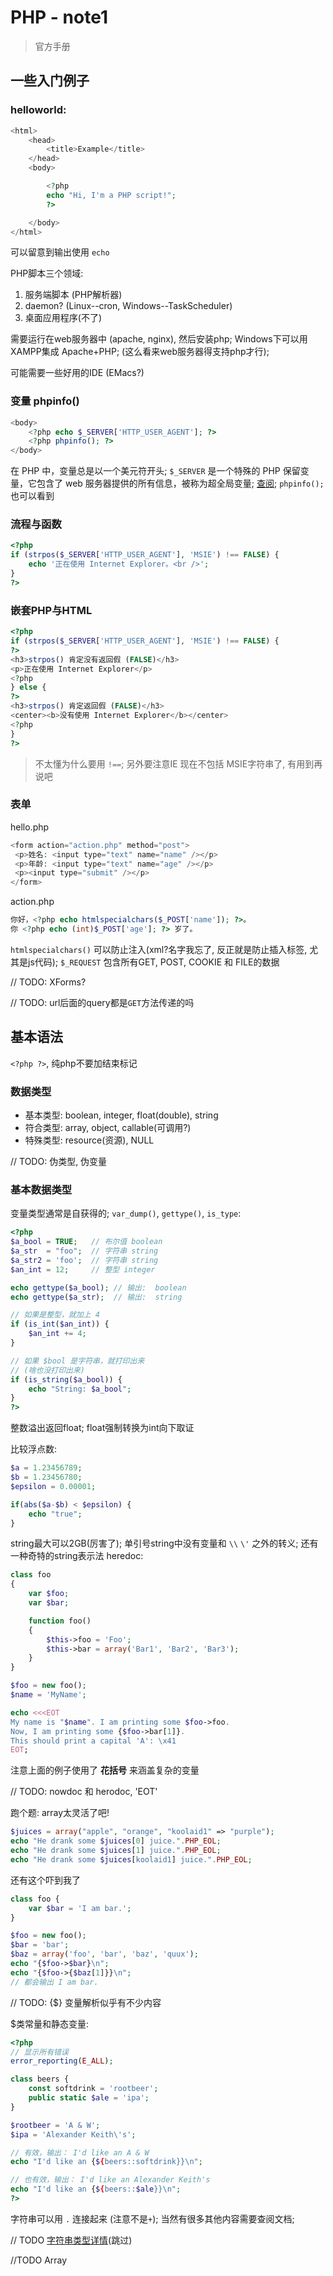 # PHP - note1

> 官方手册

## 一些入门例子

### **helloworld**:
```php
<html>
    <head>
        <title>Example</title>
    </head>
    <body>

        <?php
        echo "Hi, I'm a PHP script!";
        ?>

    </body>
</html>
```

可以留意到输出使用 `echo`

PHP脚本三个领域:
1. 服务端脚本 (PHP解析器)
2. daemon? (Linux--cron, Windows--TaskScheduler)
3. 桌面应用程序(不了)

需要运行在web服务器中 (apache, nginx), 然后安装php; Windows下可以用 XAMPP集成 Apache+PHP; (这么看来web服务器得支持php才行); 

可能需要一些好用的IDE (EMacs?)

### **变量 phpinfo()**

```php
<body>
    <?php echo $_SERVER['HTTP_USER_AGENT']; ?>
    <?php phpinfo(); ?>
</body>
```

在 PHP 中，变量总是以一个美元符开头; `$_SERVER` 是一个特殊的 PHP 保留变量，它包含了 web 服务器提供的所有信息，被称为超全局变量; [查阅](https://www.php.net/manual/zh/reserved.variables.server.php); `phpinfo();`也可以看到

### **流程与函数**

```php
<?php
if (strpos($_SERVER['HTTP_USER_AGENT'], 'MSIE') !== FALSE) {
    echo '正在使用 Internet Explorer。<br />';
}
?>
```

### **嵌套PHP与HTML**

```php
<?php
if (strpos($_SERVER['HTTP_USER_AGENT'], 'MSIE') !== FALSE) {
?>
<h3>strpos() 肯定没有返回假 (FALSE)</h3>
<p>正在使用 Internet Explorer</p>
<?php
} else {
?>
<h3>strpos() 肯定返回假 (FALSE)</h3>
<center><b>没有使用 Internet Explorer</b></center>
<?php
}
?>
```

> 不太懂为什么要用 `!==`; 另外要注意IE 现在不包括 MSIE字符串了, 有用到再说吧

### **表单**

hello.php
```php
<form action="action.php" method="post">
 <p>姓名: <input type="text" name="name" /></p>
 <p>年龄: <input type="text" name="age" /></p>
 <p><input type="submit" /></p>
</form>
```

action.php
```php
你好，<?php echo htmlspecialchars($_POST['name']); ?>。
你 <?php echo (int)$_POST['age']; ?> 岁了。
```

`htmlspecialchars()` 可以防止注入(xml?名字我忘了, 反正就是防止插入标签, 尤其是js代码); `$_REQUEST` 包含所有GET, POST, COOKIE 和 FILE的数据

// TODO: XForms?

// TODO: url后面的query都是`GET`方法传递的吗

## 基本语法

`<?php ?>`, 纯php不要加结束标记

### **数据类型**

- 基本类型: boolean, integer, float(double), string
- 符合类型: array, object, callable(可调用?)
- 特殊类型: resource(资源), NULL

// TODO: 伪类型, 伪变量

### 基本数据类型

变量类型通常是自获得的; `var_dump()`, `gettype()`, `is_type`:
```php
<?php
$a_bool = TRUE;   // 布尔值 boolean
$a_str  = "foo";  // 字符串 string
$a_str2 = 'foo';  // 字符串 string
$an_int = 12;     // 整型 integer

echo gettype($a_bool); // 输出:  boolean
echo gettype($a_str);  // 输出:  string

// 如果是整型，就加上 4
if (is_int($an_int)) {
    $an_int += 4;
}

// 如果 $bool 是字符串，就打印出来
// (啥也没打印出来)
if (is_string($a_bool)) {
    echo "String: $a_bool";
}
?>
```

整数溢出返回float; float强制转换为int向下取证

比较浮点数:
```php
$a = 1.23456789;
$b = 1.23456780;
$epsilon = 0.00001;

if(abs($a-$b) < $epsilon) {
    echo "true";
}
```

string最大可以2GB(厉害了); 单引号string中没有变量和 `\\` `\'` 之外的转义; 还有一种奇特的string表示法 heredoc:

```php
class foo
{
    var $foo;
    var $bar;

    function foo()
    {
        $this->foo = 'Foo';
        $this->bar = array('Bar1', 'Bar2', 'Bar3');
    }
}

$foo = new foo();
$name = 'MyName';

echo <<<EOT
My name is "$name". I am printing some $foo->foo.
Now, I am printing some {$foo->bar[1]}.
This should print a capital 'A': \x41
EOT;
```

注意上面的例子使用了 **花括号** 来涵盖复杂的变量

// TODO: nowdoc 和 herodoc, 'EOT'

跑个题: array太灵活了吧!
```php
$juices = array("apple", "orange", "koolaid1" => "purple");
echo "He drank some $juices[0] juice.".PHP_EOL;
echo "He drank some $juices[1] juice.".PHP_EOL;
echo "He drank some $juices[koolaid1] juice.".PHP_EOL;
```

还有这个吓到我了
```php
class foo {
    var $bar = 'I am bar.';
}

$foo = new foo();
$bar = 'bar';
$baz = array('foo', 'bar', 'baz', 'quux');
echo "{$foo->$bar}\n";
echo "{$foo->{$baz[1]}}\n";
// 都会输出 I am bar.
```

// TODO: {$} 变量解析似乎有不少内容

$类常量和静态变量:
```php
<?php
// 显示所有错误
error_reporting(E_ALL);

class beers {
    const softdrink = 'rootbeer';
    public static $ale = 'ipa';
}

$rootbeer = 'A & W';
$ipa = 'Alexander Keith\'s';

// 有效，输出： I'd like an A & W
echo "I'd like an {${beers::softdrink}}\n";

// 也有效，输出： I'd like an Alexander Keith's
echo "I'd like an {${beers::$ale}}\n";
?>
```

字符串可以用 `.` 连接起来 (注意不是`+`); 当然有很多其他内容需要查阅文档;

// TODO [字符串类型详情](https://www.php.net/manual/zh/language.types.string.php#language.types.string.details)(跳过)


//TODO Array